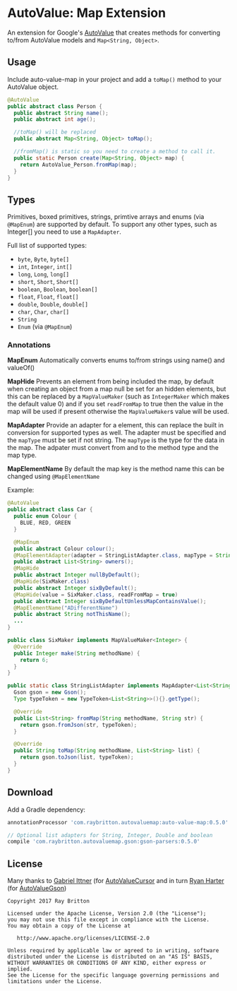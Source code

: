 # AutoValue: Map Extension

An extension for Google's [AutoValue](https://github.com/google/auto) that creates methods for converting to/from AutoValue models and `Map<String, Object>`.

## Usage

Include auto-value-map in your project and add a `toMap()` method to your AutoValue object.

```java
@AutoValue
public abstract class Person {
  public abstract String name();
  public abstract int age();

  //toMap() will be replaced
  public abstract Map<String, Object> toMap();

  //fromMap() is static so you need to create a method to call it.
  public static Person create(Map<String, Object> map) {
    return AutoValue_Person.fromMap(map);
  }
}
```

## Types

Primitives, boxed primitives, strings, primtive arrays and enums (via `@MapEnum`) are supported by default. To support any other types,
such as Integer[] you need to use a `MapAdapter`.

Full list of supported types:

 * `byte`, `Byte`, `byte[]`
 * `int`, `Integer`, `int[]`
 * `long`, `Long`, `long[]`
 * `short`, `Short`, `Short[]`
 * `boolean`, `Boolean`, `boolean[]`
 * `float`, `Float`, `float[]`
 * `double`, `Double`, `double[]`
 * `char`, `Char`, `char[]`
 * `String`
 * `Enum` (via `@MapEnum`)

 ### Annotations

 **MapEnum**
 Automatically converts enums to/from strings using name() and valueOf()

 **MapHide**
 Prevents an element from being included the map, by default when creating an object from a
 map null be set for an hidden elements, but this can be replaced by a `MapValueMaker` (such as `IntegerMaker` which makes
 the default value 0) and if you set `readFromMap` to true then the value in the map will be used if
 present otherwise the `MapValueMaker`s value will be used.

 **MapAdapter**
 Provide an adapter for a element, this can replace the built in conversion for supported types as well.
 The adapter must be specified and the `mapType` must be set if not string.
 The `mapType` is the type for the data in the map. The adpater must convert from and to the method type and the map type.

 **MapElementName**
 By default the map key is the method name this can be changed using `@MapElementName`

 Example:

```java
@AutoValue
public abstract class Car {
  public enum Colour {
    BLUE, RED, GREEN
  }

  @MapEnum
  public abstract Colour colour();
  @MapElementAdapter(adapter = StringListAdapter.class, mapType = String.class)
  public abstract List<String> owners();
  @MapHide
  public abstract Integer nullByDefault();
  @MapHide(SixMaker.class)
  public abstract Integer sixByDefault();
  @MapHide(value = SixMaker.class, readFromMap = true)
  public abstract Integer sixByDefaultUnlessMapContainsValue();
  @MapElementName("ADifferentName")
  public abstract String notThisName();
  ...
}

public class SixMaker implements MapValueMaker<Integer> {
  @Override
  public Integer make(String methodName) {
    return 6;
  }
}

public static class StringListAdapter implements MapAdapter<List<String>, String> {
  Gson gson = new Gson();
  Type typeToken = new TypeToken<List<String>>(){}.getType();

  @Override
  public List<String> fromMap(String methodName, String str) {
    return gson.fromJson(str, typeToken);
  }

  @Override
  public String toMap(String methodName, List<String> list) {
    return gson.toJson(list, typeToken);
  }
}
```

## Download

Add a Gradle dependency:

```groovy
annotationProcessor 'com.raybritton.autovaluemap:auto-value-map:0.5.0'

// Optional list adapters for String, Integer, Double and boolean
compile 'com.raybritton.autovaluemap.gson:gson-parsers:0.5.0'
```

## License

Many thanks to [Gabriel Ittner](https://github.com/gabrielittner/) (for [AutoValueCursor](https://github.com/gabrielittner/auto-value-cursor/) and in turn [Ryan Harter](https://github.com/rharter/) (for [AutoValueGson](https://github.com/rharter/auto-value-gson))

```
Copyright 2017 Ray Britton

Licensed under the Apache License, Version 2.0 (the "License");
you may not use this file except in compliance with the License.
You may obtain a copy of the License at

   http://www.apache.org/licenses/LICENSE-2.0

Unless required by applicable law or agreed to in writing, software
distributed under the License is distributed on an "AS IS" BASIS,
WITHOUT WARRANTIES OR CONDITIONS OF ANY KIND, either express or implied.
See the License for the specific language governing permissions and
limitations under the License.
```